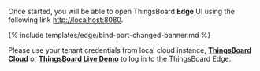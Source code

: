 
Once started, you will be able to open ThingsBoard **Edge** UI using the following link [http://localhost:8080](http://localhost:8080).

{% include templates/edge/bind-port-changed-banner.md %}

Please use your tenant credentials from local cloud instance, [**ThingsBoard Cloud**](https://thingsboard.cloud/signup) or [**ThingsBoard Live Demo**](https://demo.thingsboard.io/signup) to log in to the ThingsBoard Edge.